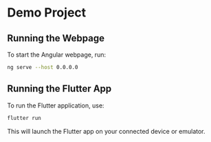 # Demo Project

## Running the Webpage

To start the Angular webpage, run:

```bash
ng serve --host 0.0.0.0
```

## Running the Flutter App

To run the Flutter application, use:

```bash
flutter run
```

This will launch the Flutter app on your connected device or emulator.
